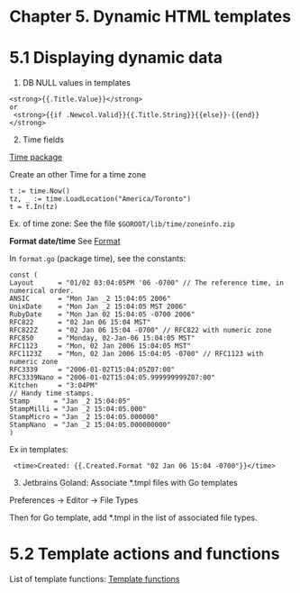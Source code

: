 # Chapter 5. Dynamic HTML templates

# 5.1 Displaying dynamic data

1. DB NULL values in templates

```
<strong>{{.Title.Value}}</strong>
or
 <strong>{{if .Newcol.Valid}}{{.Title.String}}{{else}}-{{end}}</strong>

```

2. Time fields

[Time package](https://pkg.go.dev/time#LoadLocation)

Create an other Time for a time zone

```
t := time.Now()
tz, _ := time.LoadLocation("America/Toronto")
t = t.In(tz)
```

Ex. of time zone: See the file `$GOROOT/lib/time/zoneinfo.zip`

**Format date/time**
See [Format](https://pkg.go.dev/time#Time.Format)

In `format.go` (package time), see the constants:

```
const (
Layout      = "01/02 03:04:05PM '06 -0700" // The reference time, in numerical order.
ANSIC       = "Mon Jan _2 15:04:05 2006"
UnixDate    = "Mon Jan _2 15:04:05 MST 2006"
RubyDate    = "Mon Jan 02 15:04:05 -0700 2006"
RFC822      = "02 Jan 06 15:04 MST"
RFC822Z     = "02 Jan 06 15:04 -0700" // RFC822 with numeric zone
RFC850      = "Monday, 02-Jan-06 15:04:05 MST"
RFC1123     = "Mon, 02 Jan 2006 15:04:05 MST"
RFC1123Z    = "Mon, 02 Jan 2006 15:04:05 -0700" // RFC1123 with numeric zone
RFC3339     = "2006-01-02T15:04:05Z07:00"
RFC3339Nano = "2006-01-02T15:04:05.999999999Z07:00"
Kitchen     = "3:04PM"
// Handy time stamps.
Stamp      = "Jan _2 15:04:05"
StampMilli = "Jan _2 15:04:05.000"
StampMicro = "Jan _2 15:04:05.000000"
StampNano  = "Jan _2 15:04:05.000000000"
)
```

Ex in templates:

```
 <time>Created: {{.Created.Format "02 Jan 06 15:04 -0700"}}</time>
```

3. Jetbrains Goland: Associate *.tmpl files with Go templates

Preferences -> Editor -> File Types

Then for Go template, add *.tmpl in the list of associated file types.

# 5.2 Template actions and functions

List of template functions: [Template functions](https://pkg.go.dev/text/template#hdr-Functions)
